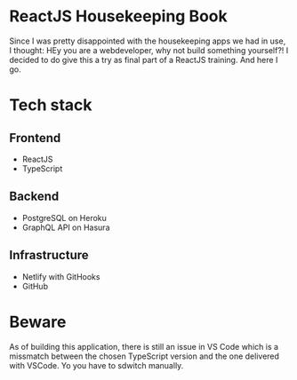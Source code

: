 # ReactJS Housekeeping Book

Since I was pretty disappointed with the housekeeping apps we had in use, I thought: HEy you are a webdeveloper, why not build something yourself?! I decided to do give this a try as final part of a ReactJS training.
And here I go. 

# Tech stack

## Frontend

- ReactJS
- TypeScript

## Backend
- PostgreSQL on Heroku
- GraphQL API on Hasura

## Infrastructure
- Netlify with GitHooks
- GitHub

# Beware
As of building this application, there is still an issue in VS Code which is a missmatch between the chosen TypeScript version and the one delivered with VSCode. Yo you have to sdwitch manually.
